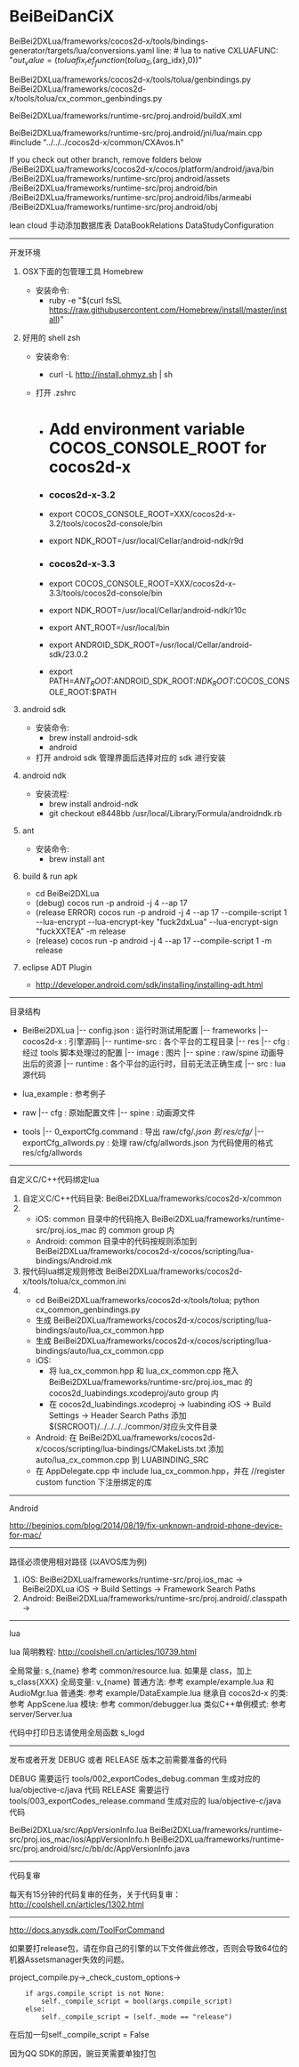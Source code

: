 BeiBeiDanCiX
============

BeiBei2DXLua/frameworks/cocos2d-x/tools/bindings-generator/targets/lua/conversions.yaml
line: # lua to native
    CXLUAFUNC: "${out_value} = (  toluafix_ref_function(tolua_S,${arg_idx},0))"    

BeiBei2DXLua/frameworks/cocos2d-x/tools/tolua/genbindings.py
BeiBei2DXLua/frameworks/cocos2d-x/tools/tolua/cx_common_genbindings.py

BeiBei2DXLua/frameworks/runtime-src/proj.android/buildX.xml
     <!--  add 3rd jars  -->
     <path id="lib_classpath">
        <fileset dir="../../cocos2d-x/common/Android/">
             <include name="*.jar"/>
         </fileset>
     </path>

BeiBei2DXLua/frameworks/runtime-src/proj.android/jni/lua/main.cpp
  #include "../../../cocos2d-x/common/CXAvos.h"

If you check out other branch, remove folders below
/BeiBei2DXLua/frameworks/cocos2d-x/cocos/platform/android/java/bin
/BeiBei2DXLua/frameworks/runtime-src/proj.android/assets
/BeiBei2DXLua/frameworks/runtime-src/proj.android/bin
/BeiBei2DXLua/frameworks/runtime-src/proj.android/libs/armeabi
/BeiBei2DXLua/frameworks/runtime-src/proj.android/obj

lean cloud
手动添加数据库表 DataBookRelations DataStudyConfiguration 

----------------------------------------------------------------------------------------
开发环境

1. OSX下面的包管理工具 Homebrew
   - 安装命令:
     - ruby ­-e "$(curl ­fsSL https://raw.githubusercontent.com/Homebrew/install/master/install)"

2. 好用的 shell zsh
   - 安装命令:
     - curl ­-L http://install.ohmyz.sh | sh

   - 打开 .zshrc
       - # Add environment variable COCOS_CONSOLE_ROOT for cocos2d-x

       - ### cocos2d-x-3.2
       - export COCOS_CONSOLE_ROOT=XXX/cocos2d-x-3.2/tools/cocos2d-console/bin
       - export NDK_ROOT=/usr/local/Cellar/android-ndk/r9d

       - ### cocos2d-x-3.3
       - export COCOS_CONSOLE_ROOT=XXX/cocos2d-x-3.3/tools/cocos2d-console/bin
       - export NDK_ROOT=/usr/local/Cellar/android-ndk/r10c

       - export ANT_ROOT=/usr/local/bin
       - export ANDROID_SDK_ROOT=/usr/local/Cellar/android-sdk/23.0.2
       - export PATH=$ANT_ROOT:$ANDROID_SDK_ROOT:$NDK_ROOT:$COCOS_CONSOLE_ROOT:$PATH

3. android sdk
   - 安装命令:
      - brew install android­-sdk
      - android
   - 打开 android sdk 管理界面后选择对应的 sdk 进行安装

3. android­ ndk
   - 安装流程:
      - brew install android­-ndk
      - git checkout e8448bb /usr/local/Library/Formula/android­ndk.rb

4. ant
   - 安装命令:
      - brew install ant

5. build & run apk
    - cd BeiBei2DXLua
    - (debug) cocos run -p android -j 4 --ap 17
    - (release ERROR) cocos run -p android -j 4 --ap 17 --compile-script 1 --lua-encrypt --lua-encrypt-key "fuck2dxLua" --lua-encrypt-sign "fuckXXTEA" -m release
    - (release) cocos run -p android -j 4 --ap 17 --compile-script 1 -m release

6. eclipse ADT Plugin
    - http://developer.android.com/sdk/installing/installing-adt.html

----------------------------------------------------------------------------------------
目录结构

- BeiBei2DXLua
    |-- config.json : 运行时测试用配置
    |-- frameworks
        |-- cocos2d-x : 引擎源码
        |-- runtime-src : 各个平台的工程目录
    |-- res
        |-- cfg : 经过 tools 脚本处理过的配置
        |-- image : 图片
        |-- spine : raw/spine 动画导出后的资源
    |-- runtime : 各个平台的运行时，目前无法正确生成
    |-- src : lua 源代码

- lua_example : 参考例子

- raw
    |-- cfg : 原始配置文件
    |-- spine : 动画源文件

- tools
    |-- 0_exportCfg.command : 导出 raw/cfg/*.json 到 res/cfg/*
    |-- exportCfg_allwords.py : 处理 raw/cfg/allwords.json 为代码使用的格式 res/cfg/allwords

----------------------------------------------------------------------------------------
自定义C/C++代码绑定lua

1. 自定义C/C++代码目录: BeiBei2DXLua/frameworks/cocos2d-x/common
2. - iOS: common 目录中的代码拖入 BeiBei2DXLua/frameworks/runtime-src/proj.ios_mac 的 common group 内 
   - Android: common 目录中的代码按规则添加到 BeiBei2DXLua/frameworks/cocos2d-x/cocos/scripting/lua-bindings/Android.mk
3. 按代码lua绑定规则修改 BeiBei2DXLua/frameworks/cocos2d-x/tools/tolua/cx_common.ini
4. - cd BeiBei2DXLua/frameworks/cocos2d-x/tools/tolua; python cx_common_genbindings.py
   - 生成 BeiBei2DXLua/frameworks/cocos2d-x/cocos/scripting/lua-bindings/auto/lua_cx_common.hpp
   - 生成 BeiBei2DXLua/frameworks/cocos2d-x/cocos/scripting/lua-bindings/auto/lua_cx_common.cpp
   - iOS: 
       * 将 lua_cx_common.hpp 和 lua_cx_common.cpp 拖入 BeiBei2DXLua/frameworks/runtime-src/proj.ios_mac 的 cocos2d_luabindings.xcodeproj/auto group 内
       * 在 cocos2d_luabindings.xcodeproj -> luabinding iOS -> Build Settings -> Header Search Paths 添加 $(SRCROOT)/../../../../common/对应头文件目录
   - Android: 在 BeiBei2DXLua/frameworks/cocos2d-x/cocos/scripting/lua-bindings/CMakeLists.txt 添加 auto/lua_cx_common.cpp 到 LUABINDING_SRC
   - 在 AppDelegate.cpp 中 include lua_cx_common.hpp，并在 //register custom function 下注册绑定的库

----------------------------------------------------------------------------------------
Android 

http://beginios.com/blog/2014/08/19/fix-unknown-android-phone-device-for-mac/

----------------------------------------------------------------------------------------
路径必须使用相对路径 (以AVOS库为例)

1. iOS: BeiBei2DXLua/frameworks/runtime-src/proj.ios_mac -> BeiBei2DXLua iOS -> Build Settings -> Framework Search Paths 
2. Android: BeiBei2DXLua/frameworks/runtime-src/proj.android/.classpath -> <classpathentry kind="lib" path=xxx/>

----------------------------------------------------------------------------------------
lua

lua 简明教程: http://coolshell.cn/articles/10739.html

全局常量:  s_{name} 参考 common/resource.lua. 如果是 class，加上 s_class{XXX}
全局变量:  v_{name}
普通方法: 参考 example/example.lua 和 AudioMgr.lua
普通类: 参考 example/DataExample.lua
继承自 cocos2d-x 的类: 参考 AppScene.lua
模块: 参考 common/debugger.lua
类似C++单例模式: 参考 server/Server.lua

代码中打印日志请使用全局函数 s_logd

----------------------------------------------------------------------------------------
发布或者开发 DEBUG 或者 RELEASE 版本之前需要准备的代码

DEBUG 需要运行  tools/002_exportCodes_debug.comman 生成对应的 lua/objective-c/java 代码
RELEASE 需要运行  tools/003_exportCodes_release.command 生成对应的 lua/objective-c/java 代码

BeiBei2DXLua/src/AppVersionInfo.lua
BeiBei2DXLua/frameworks/runtime-src/proj.ios_mac/ios/AppVersionInfo.h
BeiBei2DXLua/frameworks/runtime-src/proj.android/src/c/bb/dc/AppVersionInfo.java

----------------------------------------------------------------------------------------
代码复审

每天有15分钟的代码复审的任务，关于代码复审：http://coolshell.cn/articles/1302.html

----------------------------------------------------------------------------------------

http://docs.anysdk.com/ToolForCommand

如果要打release包，请在你自己的引擎的以下文件做此修改，否则会导致64位的机器Assetsmanager失效的问题。

project_compile.py->_check_custom_options->

        if args.compile_script is not None:
            self._compile_script = bool(args.compile_script)
        else:
            self._compile_script = (self._mode == "release")

在后加一句self._compile_script  = False

因为QQ SDK的原因，豌豆荚需要单独打包

